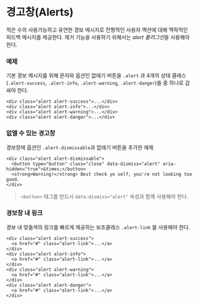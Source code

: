 <!--
{
    "id": 4215,
    "title": "경고창(Alerts)",
    "outline": "적은 수의 사용가능하고 유연한 경보 메시지로 전형적인 사용자 액션에 대해 맥락적인 피드백 메시지를 제공한다.",
    "tags": ["widget", "component"],
    "order": [4, 2, 15],
    "thumbnail": "4.2.15.alerts.png"
}
-->

# 경고창(Alerts)
적은 수의 사용가능하고 유연한 경보 메시지로 전형적인 사용자 액션에 대해 맥락적인 피드백 메시지를 제공한다.
제거 기능을 사용하기 위해서는 *alert 플러그인*을 사용해야 한다.


### 예제
기본 경보 메시지를 위해 문자와 옵션인 없애기 버튼을 `.alert` 과 4개의 상태 클래스(`.alert-success`, `.alert-info`, `.alert-warning`, `.alert-danger`)들 중 하나로 감싸야 한다.

```
<div class="alert alert-success">...</div>
<div class="alert alert-info">...</div>
<div class="alert alert-warning">...</div>
<div class="alert alert-danger">...</div>
```

### 없앨 수 있는 경고창
경보창에 옵션인 `.alert-dismissable`과 없애기 버튼을 추가한 예제

```
<div class="alert alert-dismissable">
  <button type="button" class="close" data-dismiss="alert" aria-hidden="true">&times;</button>
  <strong>Warning!</strong> Best check yo self, you're not looking too good.
</div>
```

> `<button>` 태그를 반드시 `data-dismiss="alert"` 속성과 함께 사용해야 한다.

### 경보창 내 링크
경보 내 맞춤색의 링크를 빠르게 제공하는 보조클래스 `.alert-link` 를 사용해야 한다.

```
<div class="alert alert-success">
  <a href="#" class="alert-link">...</a>
</div>
<div class="alert alert-info">
  <a href="#" class="alert-link">...</a>
</div>
<div class="alert alert-warning">
  <a href="#" class="alert-link">...</a>
</div>
<div class="alert alert-danger">
  <a href="#" class="alert-link">...</a>
</div>
```
